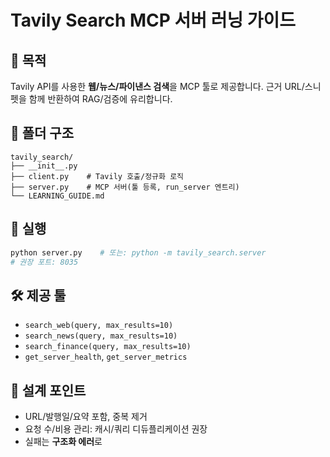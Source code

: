 # Tavily Search MCP 서버 러닝 가이드

## 🎯 목적
Tavily API를 사용한 **웹/뉴스/파이낸스 검색**을 MCP 툴로 제공합니다. 근거 URL/스니펫을 함께 반환하여 RAG/검증에 유리합니다.

## 🧱 폴더 구조
```
tavily_search/
├── __init__.py
├── client.py    # Tavily 호출/정규화 로직
├── server.py    # MCP 서버(툴 등록, run_server 엔트리)
└── LEARNING_GUIDE.md
```

## 🚀 실행
```bash
python server.py    # 또는: python -m tavily_search.server
# 권장 포트: 8035
```

## 🛠 제공 툴
- `search_web(query, max_results=10)`
- `search_news(query, max_results=10)`
- `search_finance(query, max_results=10)`
- `get_server_health`, `get_server_metrics`

## 🧩 설계 포인트
- URL/발행일/요약 포함, 중복 제거
- 요청 수/비용 관리: 캐시/쿼리 디듀플리케이션 권장
- 실패는 **구조화 에러**로